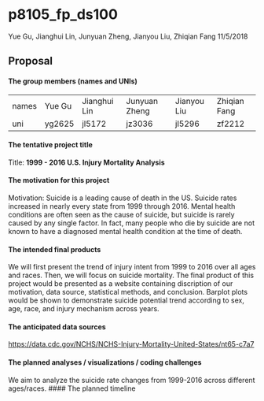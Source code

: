 p8105\_fp\_ds100
================
Yue Gu, Jianghui Lin, Junyuan Zheng, Jianyou Liu, Zhiqian Fang
11/5/2018

Proposal
--------

#### The group members (names and UNIs)

|       |        |              |               |             |              |
|:------|:-------|:-------------|:--------------|:------------|:-------------|
| names | Yue Gu | Jianghui Lin | Junyuan Zheng | Jianyou Liu | Zhiqian Fang |
| uni   | yg2625 | jl5172       | jz3036        | jl5296      | zf2212       |

#### The tentative project title

Title: **1999 - 2016 U.S. Injury Mortality Analysis**

#### The motivation for this project

Motivation: Suicide is a leading cause of death in the US. Suicide rates increased in nearly every state from 1999 through 2016. Mental health conditions are often seen as the cause of suicide, but suicide is rarely caused by any single factor. In fact, many people who die by suicide are not known to have a diagnosed mental health condition at the time of death.

#### The intended final products

We will first present the trend of injury intent from 1999 to 2016 over all ages and races. Then, we will focus on suicide mortality. The final product of this project would be presented as a website containing discription of our motivation, data source, statistical methods, and conclusion. Barplot plots would be shown to demonstrate suicide potential trend according to sex, age, race, and injury mechanism across years.

#### The anticipated data sources

<https://data.cdc.gov/NCHS/NCHS-Injury-Mortality-United-States/nt65-c7a7>

#### The planned analyses / visualizations / coding challenges

We aim to analyze the suicide rate changes from 1999-2016 across different ages/races. \#\#\#\# The planned timeline
